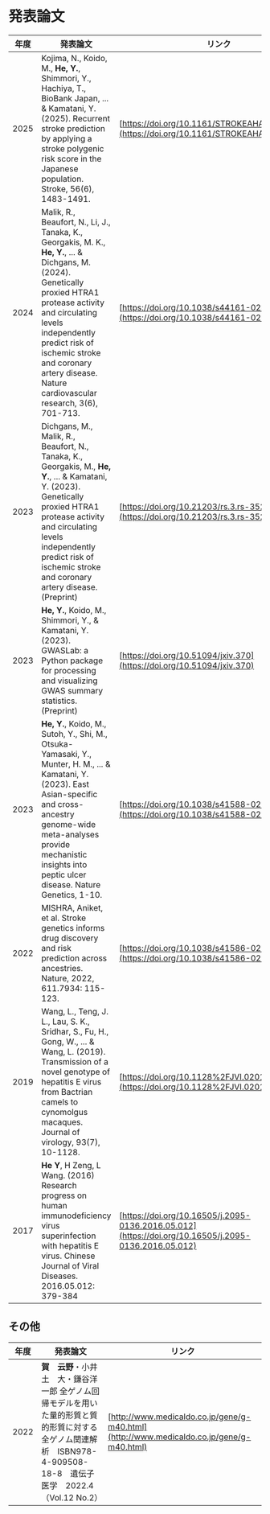 # 発表論文

| 年度 | 発表論文 | リンク |
| ------ | ----------------------------------- |---|
| 2025|Kojima, N., Koido, M., **He, Y.**, Shimmori, Y., Hachiya, T., BioBank Japan, ... & Kamatani, Y. (2025). Recurrent stroke prediction by applying a stroke polygenic risk score in the Japanese population. Stroke, 56(6), 1483-1491. | [https://doi.org/10.1161/STROKEAHA.124.047786](https://doi.org/10.1161/STROKEAHA.124.047786) |
| 2024| Malik, R., Beaufort, N., Li, J., Tanaka, K., Georgakis, M. K., **He, Y.**, ... & Dichgans, M. (2024). Genetically proxied HTRA1 protease activity and circulating levels independently predict risk of ischemic stroke and coronary artery disease. Nature cardiovascular research, 3(6), 701-713.| [https://doi.org/10.1038/s44161-024-00475-3](https://doi.org/10.1038/s44161-024-00475-3) |
| 2023|  Dichgans, M., Malik, R., Beaufort, N., Tanaka, K., Georgakis, M., **He, Y.**, ... & Kamatani, Y. (2023). Genetically proxied HTRA1 protease activity and circulating levels independently predict risk of ischemic stroke and coronary artery disease. (Preprint) | [https://doi.org/10.21203/rs.3.rs-3523612/v1](https://doi.org/10.21203/rs.3.rs-3523612/v1) |
| 2023|  **He, Y.**, Koido, M., Shimmori, Y., & Kamatani, Y. (2023). GWASLab: a Python package for processing and visualizing GWAS summary statistics.  (Preprint)|[https://doi.org/10.51094/jxiv.370](https://doi.org/10.51094/jxiv.370)|
| 2023 | **He, Y.**, Koido, M., Sutoh, Y., Shi, M., Otsuka-Yamasaki, Y., Munter, H. M., ... & Kamatani, Y. (2023). East Asian-specific and cross-ancestry genome-wide meta-analyses provide mechanistic insights into peptic ulcer disease. Nature Genetics, 1-10.  |[https://doi.org/10.1038/s41588-023-01569-7](https://doi.org/10.1038/s41588-023-01569-7)|
| 2022 |  MISHRA, Aniket, et al. Stroke genetics informs drug discovery and risk prediction across ancestries. Nature, 2022, 611.7934: 115-123. |[https://doi.org/10.1038/s41586-022-05165-3](https://doi.org/10.1038/s41586-022-05165-3)|
| 2019 |  Wang, L., Teng, J. L., Lau, S. K., Sridhar, S., Fu, H., Gong, W., ... & Wang, L. (2019). Transmission of a novel genotype of hepatitis E virus from Bactrian camels to cynomolgus macaques. Journal of virology, 93(7), 10-1128. |[https://doi.org/10.1128%2FJVI.02014-18](https://doi.org/10.1128%2FJVI.02014-18)|
| 2017 | **He Y**, H Zeng, L Wang. (2016) Research progress on human immunodeficiency virus superinfection with hepatitis E virus. Chinese Journal of Viral Diseases. 2016.05.012: 379-384 |[https://doi.org/10.16505/j.2095-0136.2016.05.012](https://doi.org/10.16505/j.2095-0136.2016.05.012)|

## その他
| 年度 | 発表論文 | リンク |
| ------ | ----------------------------------- |---|
| 2022| **賀　云野**・小井土　大・鎌谷洋一郎 全ゲノム回帰モデルを用いた量的形質と質的形質に対する全ゲノム関連解析　ISBN978-4-909508-18-8　遺伝子医学　2022.4　（Vol.12 No.2）　|[http://www.medicaldo.co.jp/gene/g-m40.html](http://www.medicaldo.co.jp/gene/g-m40.html)|
